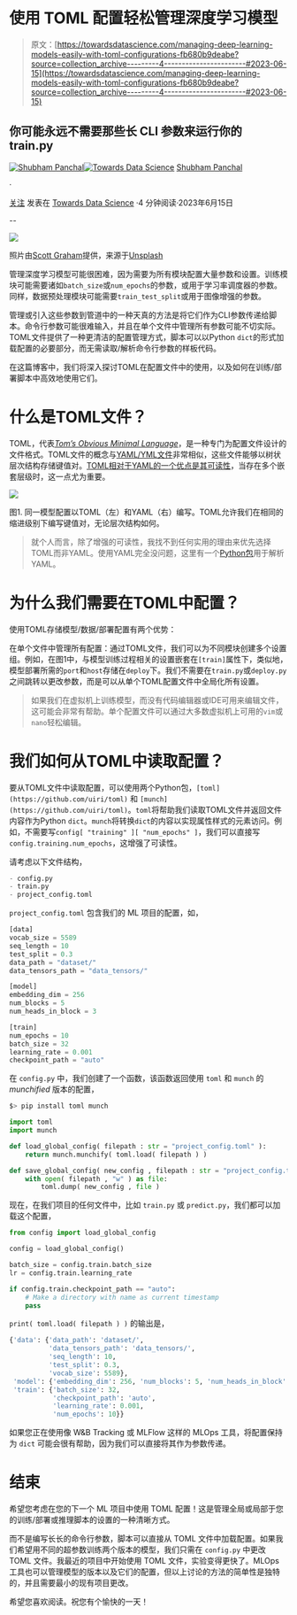 # 使用 TOML 配置轻松管理深度学习模型

> 原文：[https://towardsdatascience.com/managing-deep-learning-models-easily-with-toml-configurations-fb680b9deabe?source=collection_archive---------4-----------------------#2023-06-15](https://towardsdatascience.com/managing-deep-learning-models-easily-with-toml-configurations-fb680b9deabe?source=collection_archive---------4-----------------------#2023-06-15)

## 你可能永远不需要那些长 CLI 参数来运行你的 train.py

[](https://equipintelligence.medium.com/?source=post_page-----fb680b9deabe--------------------------------)[![Shubham Panchal](../Images/d48aecd8b1ed27ab68fc2e7ff6716606.png)](https://equipintelligence.medium.com/?source=post_page-----fb680b9deabe--------------------------------)[](https://towardsdatascience.com/?source=post_page-----fb680b9deabe--------------------------------)[![Towards Data Science](../Images/a6ff2676ffcc0c7aad8aaf1d79379785.png)](https://towardsdatascience.com/?source=post_page-----fb680b9deabe--------------------------------) [Shubham Panchal](https://equipintelligence.medium.com/?source=post_page-----fb680b9deabe--------------------------------)

·

[关注](https://medium.com/m/signin?actionUrl=https%3A%2F%2Fmedium.com%2F_%2Fsubscribe%2Fuser%2Fd45a9465f044&operation=register&redirect=https%3A%2F%2Ftowardsdatascience.com%2Fmanaging-deep-learning-models-easily-with-toml-configurations-fb680b9deabe&user=Shubham+Panchal&userId=d45a9465f044&source=post_page-d45a9465f044----fb680b9deabe---------------------post_header-----------) 发表在 [Towards Data Science](https://towardsdatascience.com/?source=post_page-----fb680b9deabe--------------------------------) ·4 分钟阅读·2023年6月15日

--

[](https://medium.com/m/signin?actionUrl=https%3A%2F%2Fmedium.com%2F_%2Fbookmark%2Fp%2Ffb680b9deabe&operation=register&redirect=https%3A%2F%2Ftowardsdatascience.com%2Fmanaging-deep-learning-models-easily-with-toml-configurations-fb680b9deabe&source=-----fb680b9deabe---------------------bookmark_footer-----------)![](../Images/e4b95ed664b346a4ed6a66901d2d0454.png)

照片由[Scott Graham](https://unsplash.com/@homajob?utm_source=medium&utm_medium=referral)提供，来源于[Unsplash](https://unsplash.com/?utm_source=medium&utm_medium=referral)

管理深度学习模型可能很困难，因为需要为所有模块配置大量参数和设置。训练模块可能需要诸如`batch_size`或`num_epochs`的参数，或用于学习率调度器的参数。同样，数据预处理模块可能需要`train_test_split`或用于图像增强的参数。

管理或引入这些参数到管道中的一种天真的方法是将它们作为CLI参数传递给脚本。命令行参数可能很难输入，并且在单个文件中管理所有参数可能不切实际。TOML文件提供了一种更清洁的配置管理方式，脚本可以以Python `dict`的形式加载配置的必要部分，而无需读取/解析命令行参数的样板代码。

在这篇博客中，我们将深入探讨TOML在配置文件中的使用，以及如何在训练/部署脚本中高效地使用它们。

# 什么是TOML文件？

TOML，代表[*Tom’s Obvious Minimal Language*](https://toml.io/en/)，是一种专门为配置文件设计的文件格式。TOML文件的概念与[YAML/YML文件](https://yaml.org/)非常相似，这些文件能够以树状层次结构存储键值对。[TOML相对于YAML的一个优点是其可读性](https://www.reddit.com/r/devops/comments/6f82nu/yaml_vs_toml/)，当存在多个嵌套层级时，这一点尤为重要。

![](../Images/243acf211a4cf117dd43331068b4c1c7.png)

图1\. 同一模型配置以TOML（左）和YAML（右）编写。TOML允许我们在相同的缩进级别下编写键值对，无论层次结构如何。

> 就个人而言，除了增强的可读性，我找不到任何实用的理由来优先选择TOML而非YAML。使用YAML完全没问题，这里有一个[Python包](https://pypi.org/project/PyYAML/)用于解析YAML。

# 为什么我们需要在TOML中配置？

使用TOML存储模型/数据/部署配置有两个优势：

在单个文件中管理所有配置：通过TOML文件，我们可以为不同模块创建多个设置组。例如，在图1中，与模型训练过程相关的设置嵌套在`[train]`属性下，类似地，模型部署所需的`port`和`host`存储在`deploy`下。我们不需要在`train.py`或`deploy.py`之间跳转以更改参数，而是可以从单个TOML配置文件中全局化所有设置。

> 如果我们在虚拟机上训练模型，而没有代码编辑器或IDE可用来编辑文件，这可能会非常有帮助。单个配置文件可以通过大多数虚拟机上可用的`vim`或`nano`轻松编辑。

# 我们如何从TOML中读取配置？

要从TOML文件中读取配置，可以使用两个Python包，`[toml](https://github.com/uiri/toml)` 和 `[munch](https://github.com/uiri/toml)`。`toml`将帮助我们读取TOML文件并返回文件内容作为Python `dict`。`munch`将转换`dict`的内容以实现属性样式的元素访问。例如，不需要写`config[ "training" ][ "num_epochs" ]`，我们可以直接写`config.training.num_epochs`，这增强了可读性。

请考虑以下文件结构，

```py
- config.py
- train.py
- project_config.toml
```

`project_config.toml` 包含我们的 ML 项目的配置，如，

```py
[data]
vocab_size = 5589
seq_length = 10
test_split = 0.3
data_path = "dataset/"
data_tensors_path = "data_tensors/"

[model]
embedding_dim = 256
num_blocks = 5
num_heads_in_block = 3

[train]
num_epochs = 10
batch_size = 32
learning_rate = 0.001
checkpoint_path = "auto"
```

在 `config.py` 中，我们创建了一个函数，该函数返回使用 `toml` 和 `munch` 的 *munchified* 版本的配置，

```py
$> pip install toml munch
```

```py
import toml
import munch

def load_global_config( filepath : str = "project_config.toml" ):
    return munch.munchify( toml.load( filepath ) )

def save_global_config( new_config , filepath : str = "project_config.toml" ):
    with open( filepath , "w" ) as file:
        toml.dump( new_config , file )
```

现在，在我们项目的任何文件中，比如 `train.py` 或 `predict.py`，我们都可以加载这个配置，

```py
from config import load_global_config

config = load_global_config()

batch_size = config.train.batch_size
lr = config.train.learning_rate

if config.train.checkpoint_path == "auto":
    # Make a directory with name as current timestamp
    pass
```

`print( toml.load( filepath ) )` 的输出是，

```py
{'data': {'data_path': 'dataset/',
          'data_tensors_path': 'data_tensors/',
          'seq_length': 10,
          'test_split': 0.3,
          'vocab_size': 5589},
 'model': {'embedding_dim': 256, 'num_blocks': 5, 'num_heads_in_block': 3},
 'train': {'batch_size': 32,
           'checkpoint_path': 'auto',
           'learning_rate': 0.001,
           'num_epochs': 10}}
```

如果您正在使用像 W&B Tracking 或 MLFlow 这样的 MLOps 工具，将配置保持为 `dict` 可能会很有帮助，因为我们可以直接将其作为参数传递。

# 结束

希望您考虑在您的下一个 ML 项目中使用 TOML 配置！这是管理全局或局部于您的训练/部署或推理脚本的设置的一种清晰方式。

而不是编写长长的命令行参数，脚本可以直接从 TOML 文件中加载配置。如果我们希望用不同的超参数训练两个版本的模型，我们只需在 `config.py` 中更改 TOML 文件。我最近的项目中开始使用 TOML 文件，实验变得更快了。MLOps 工具也可以管理模型的版本以及它们的配置，但以上讨论的方法的简单性是独特的，并且需要最小的现有项目更改。

希望您喜欢阅读。祝您有个愉快的一天！
